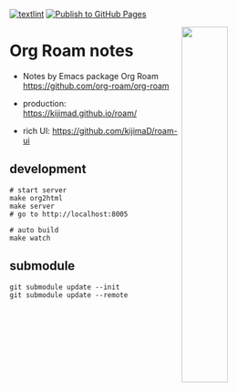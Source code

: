 [![textlint](https://github.com/kijimaD/roam/actions/workflows/lint.yml/badge.svg)](https://github.com/kijimaD/roam/actions/workflows/lint.yml)
[![Publish to GitHub Pages](https://github.com/kijimaD/roam/actions/workflows/publish.yml/badge.svg)](https://github.com/kijimaD/roam/actions/workflows/publish.yml)

<img src="https://user-images.githubusercontent.com/11595790/192126280-7078c271-d0ca-4c7b-9aa8-ed4e5a4bccb6.png" width="40%" align=right>

# Org Roam notes

- Notes by Emacs package Org Roam https://github.com/org-roam/org-roam

- production: https://kijimad.github.io/roam/
- rich UI: https://github.com/kijimaD/roam-ui

## development

```shell
# start server
make org2html
make server
# go to http://localhost:8005

# auto build
make watch
```

## submodule

```shell
git submodule update --init
git submodule update --remote
```
